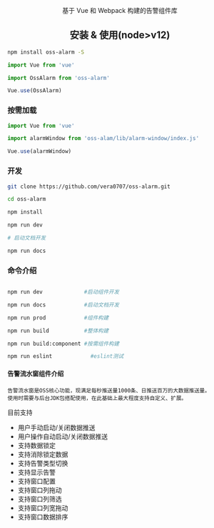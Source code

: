 <p font-size="40px" align="center">基于 Vue 和 Webpack 构建的告警组件库</p>

<h2 align="center">安装 & 使用(node>v12)</h2>
  
```bash
npm install oss-alarm -S
```  


```js
import Vue from 'vue'

import OssAlarm from 'oss-alarm'

Vue.use(OssAlarm)
```

### 按需加载

```js
import Vue from 'vue'

import alarmWindow from 'oss-alam/lib/alarm-window/index.js'

Vue.use(alarmWindow)
```

### 开发

```bash
git clone https://github.com/vera0707/oss-alarm.git

cd oss-alarm

npm install 

npm run dev

# 启动文档开发

npm run docs
```

### 命令介绍

```bash

npm run dev             #启动组件开发

npm run docs            #启动文档开发

npm run prod            #组件构建

npm run build           #整体构建

npm run build:component #按需组件构建

npm run eslint            #eslint测试
```

<!-- 问题记录 -->

<!-- 1.dev环境的热更新配置了没有起来  - 目测是只监听了src文件
2.build打包后的文件不能为正确引用 - 严重 - 考虑依赖文件没有打包全 -->

#### 告警流水窗组件介绍

    告警流水窗是OSS核心功能，现满足每秒推送量1000条、日推送百万的大数据推送量。
    使用时需要与后台JDK包搭配使用，在此基础上最大程度支持自定义、扩展。

目前支持
- 用户手动启动/关闭数据推送
- 用户操作自动启动/关闭数据推送
- 支持数据锁定
- 支持消除锁定数据
- 支持告警类型切换
- 支持显示告警
- 支持窗口配置
- 支持窗口列拖动
- 支持窗口列筛选
- 支持窗口列宽拖动
- 支持窗口数据排序